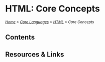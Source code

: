 # HTML: Core Concepts

<em>
<sub><a href='../../../README.md'>Home</a> > <a href='../../core-languages.md'>Core Languages</a> > <a href='../html.md'>HTML</a> > Core Concepts</sub>
</em>

## Contents

## Resources & Links
